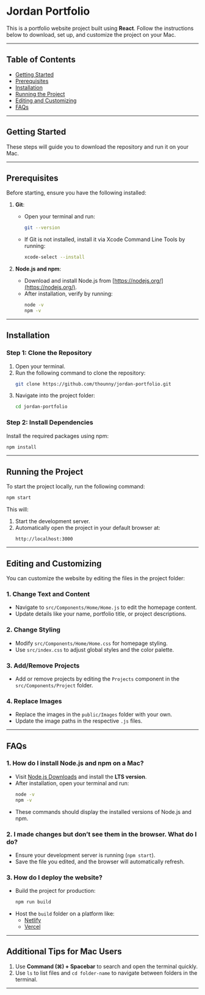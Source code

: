 # Jordan Portfolio

This is a portfolio website project built using **React**. Follow the instructions below to download, set up, and customize the project on your Mac.

---

## Table of Contents
- [Getting Started](#getting-started)
- [Prerequisites](#prerequisites)
- [Installation](#installation)
- [Running the Project](#running-the-project)
- [Editing and Customizing](#editing-and-customizing)
- [FAQs](#faqs)

---

## Getting Started
These steps will guide you to download the repository and run it on your Mac.

---

## Prerequisites
Before starting, ensure you have the following installed:
1. **Git**: 
   - Open your terminal and run:
     ```bash
     git --version
     ```
   - If Git is not installed, install it via Xcode Command Line Tools by running:
     ```bash
     xcode-select --install
     ```

2. **Node.js and npm**:
   - Download and install Node.js from [https://nodejs.org/](https://nodejs.org/).
   - After installation, verify by running:
     ```bash
     node -v
     npm -v
     ```

---

## Installation
### Step 1: Clone the Repository
1. Open your terminal.
2. Run the following command to clone the repository:
   ```bash
   git clone https://github.com/thounny/jordan-portfolio.git
   ```
3. Navigate into the project folder:
   ```bash
   cd jordan-portfolio
   ```

### Step 2: Install Dependencies
Install the required packages using npm:
   ```bash
   npm install
   ```

---

## Running the Project
To start the project locally, run the following command:
   ```bash
   npm start
   ```
This will:
1. Start the development server.
2. Automatically open the project in your default browser at:
   ```
   http://localhost:3000
   ```

---

## Editing and Customizing
You can customize the website by editing the files in the project folder:

### 1. **Change Text and Content**
   - Navigate to `src/Components/Home/Home.js` to edit the homepage content.
   - Update details like your name, portfolio title, or project descriptions.

### 2. **Change Styling**
   - Modify `src/Components/Home/Home.css` for homepage styling.
   - Use `src/index.css` to adjust global styles and the color palette.

### 3. **Add/Remove Projects**
   - Add or remove projects by editing the `Projects` component in the `src/Components/Project` folder.

### 4. **Replace Images**
   - Replace the images in the `public/Images` folder with your own.
   - Update the image paths in the respective `.js` files.

---

## FAQs

### 1. **How do I install Node.js and npm on a Mac?**
   - Visit [Node.js Downloads](https://nodejs.org/) and install the **LTS version**.
   - After installation, open your terminal and run:
     ```bash
     node -v
     npm -v
     ```
   - These commands should display the installed versions of Node.js and npm.

### 2. **I made changes but don’t see them in the browser. What do I do?**
   - Ensure your development server is running (`npm start`).
   - Save the file you edited, and the browser will automatically refresh.

### 3. **How do I deploy the website?**
   - Build the project for production:
     ```bash
     npm run build
     ```
   - Host the `build` folder on a platform like:
     - [Netlify](https://www.netlify.com/)
     - [Vercel](https://vercel.com/)

---

## Additional Tips for Mac Users
1. Use **Command (⌘) + Spacebar** to search and open the terminal quickly.
2. Use `ls` to list files and `cd folder-name` to navigate between folders in the terminal.

---
